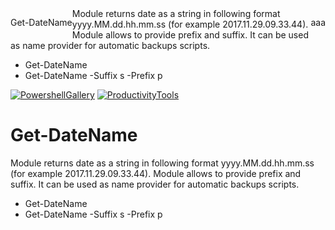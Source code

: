 <div>
  <p style="float:left">Get-DateName</p>
  <p style="float:right">aaa</p>
 </div>
Module returns date as a string in following format yyyy.MM.dd.hh.mm.ss (for example 2017.11.29.09.33.44). Module allows to provide prefix and suffix. It can be used as name provider for automatic backups scripts.

 - Get-DateName
 - Get-DateName -Suffix s -Prefix p
 
 
 
 
 [![PowershellGallery](http://cdn.productivitytools.tech/Powershell40px.png)](https://www.powershellgallery.com/packages/ProductivityTools.PSGetDateName/)
[![ProductivityTools](http://cdn.productivitytools.tech/Blog40px.png)](http://www.productivitytools.tech/get-datename/)
 
 
 
 # Get-DateName
Module returns date as a string in following format yyyy.MM.dd.hh.mm.ss (for example 2017.11.29.09.33.44). Module allows to provide prefix and suffix. It can be used as name provider for automatic backups scripts.

 - Get-DateName
 - Get-DateName -Suffix s -Prefix p
